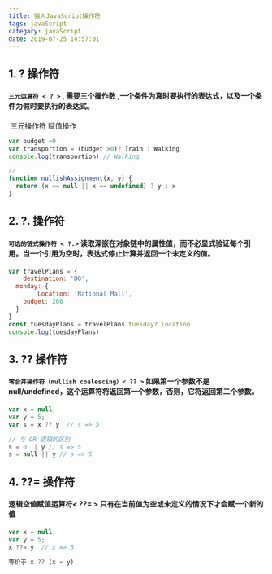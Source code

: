 ```yaml
---
title: 强大JavaScript操作符
tags: javaScript
categary: javaScript
date: 2019-07-25 14:57:01
---
```


## 1. ? 操作符

####  	`三元运算符 < ? >` , 需要三个操作数 ,一个条件为真时要执行的表达式，以及一个条件为假时要执行的表达式。

​	三元操作符 赋值操作

```javascript
var budget =0
var transportion = (budget >0)? Train : Walking
console.log(transportion) // Walking

// 
function nullishAssignment(x, y) {
  return (x == null || x == undefined) ? y : x
} 
```



## 2. ?. 操作符

#### 	`可选的链式操作符 < ?.>` 读取深嵌在对象链中的属性值，而不必显式验证每个引用。当一个引用为空时，表达式停止计算并返回一个未定义的值。	

```javascript
var travelPlans = {
	destination: 'DO',
  monday: {
		Location: 'National Mall',
    budget: 200
  }
}
const tuesdayPlans = travelPlans.tuesday?.location
console.log(tuesdayPlans)

```

## 3. ?? 操作符

#### `零合并操作符（nullish coalescing）< ?? >` 如果第一个参数不是null/undefined，这个运算符将返回第一个参数，否则，它将返回第二个参数。

```javascript
var x = null;
var y = 5;
var s = x ?? y  // s => 5

// 与 OR 逻辑的区别
s = 0 || y // s => 5
s = null || y // s => 5

```

## 4. ??= 操作符

#### 逻辑空值赋值运算符< ??= > 只有在当前值为空或未定义的情况下才会赋一个新的值

```javascript
var x = null;
var y = 5;
x ??= y  // x => 5

等价于 x ?? (x = y)
```

